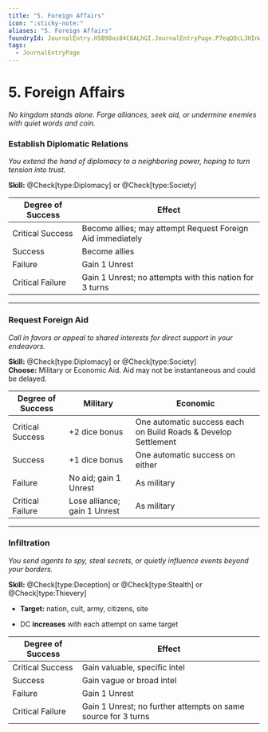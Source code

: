 ```yaml
---
title: "5. Foreign Affairs"
icon: ":sticky-note:"
aliases: "5. Foreign Affairs"
foundryId: JournalEntry.H5B98os84C6ALhGI.JournalEntryPage.P7eqQQcLJHInWefs
tags:
  - JournalEntryPage
---
```


# 5. Foreign Affairs
_No kingdom stands alone. Forge alliances, seek aid, or undermine enemies with quiet words and coin._

### **Establish Diplomatic Relations**

_You extend the hand of diplomacy to a neighboring power, hoping to turn tension into trust._

**Skill:** @Check\[type:Diplomacy\] or @Check\[type:Society\]

| Degree of Success | Effect |
| --- | --- |
| Critical Success | Become allies; may attempt Request Foreign Aid immediately |
| Success | Become allies |
| Failure | Gain 1 Unrest |
| Critical Failure | Gain 1 Unrest; no attempts with this nation for 3 turns |

* * *

### **Request Foreign Aid**

_Call in favors or appeal to shared interests for direct support in your endeavors._

**Skill:** @Check\[type:Diplomacy\] or @Check\[type:Society\]  
**Choose:** Military or Economic Aid. Aid may not be instantaneous and could be delayed.

| Degree of Success | Military | Economic |
| --- | --- | --- |
| Critical Success | +2 dice bonus | One automatic success each on Build Roads & Develop Settlement |
| Success | +1 dice bonus | One automatic success on either |
| Failure | No aid; gain 1 Unrest | As military |
| Critical Failure | Lose alliance; gain 1 Unrest | As military |

* * *

### **Infiltration**

_You send agents to spy, steal secrets, or quietly influence events beyond your borders._

**Skill:** @Check\[type:Deception\] or @Check\[type:Stealth\] or @Check\[type:Thievery\]

*   **Target:** nation, cult, army, citizens, site
    
*   DC **increases** with each attempt on same target
    

| Degree of Success | Effect |
| --- | --- |
| Critical Success | Gain valuable, specific intel |
| Success | Gain vague or broad intel |
| Failure | Gain 1 Unrest |
| Critical Failure | Gain 1 Unrest; no further attempts on same source for 3 turns |